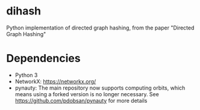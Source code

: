 # dihash
Python implementation of directed graph hashing, from the paper "Directed Graph Hashing"

# Dependencies
- Python 3
- NetworkX: https://networkx.org/
- pynauty: The main repository now supports computing orbits, which means using a forked version is no longer necessary. See https://github.com/pdobsan/pynauty for more details
